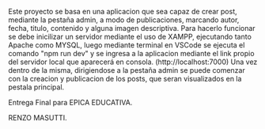 Este proyecto se basa en una aplicacion que sea capaz de crear post, mediante la pestaña admin, a modo de publicaciones, marcando autor, fecha, titulo, contenido y alguna imagen descriptiva.
Para hacerlo funcionar se debe inicilizar un servidor mediante el uso de XAMPP, ejecutando tanto Apache como MYSQL, luego mediante terminal en VSCode se ejecuta el comando "npm run dev" y se ingresa a la aplicacion mediante el link propio del servidor local que aparecerá en consola. (http://localhost:7000)
Una vez dentro de la misma, dirigiendose a la pestaña admin se puede comenzar con la creacion y publicacion de los posts, que seran visualizados en la pestala principal.

Entrega Final para EPICA EDUCATIVA.

RENZO MASUTTI.





